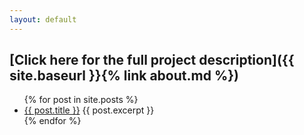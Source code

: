 ```yaml
---
layout: default
---
```


## [Click here for the full project description]({{ site.baseurl }}{% link about.md %})

<ul>
  {% for post in site.posts %}
    <li>
      <a href="{{ site.baseurl }}{{ post.url }}">{{ post.title }}</a>
      {{ post.excerpt }}
    </li>
  {% endfor %}
</ul>
